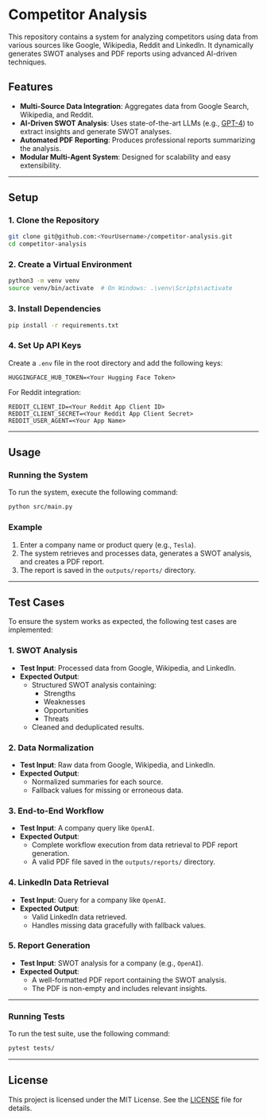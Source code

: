 # Competitor Analysis

This repository contains a system for analyzing competitors using data from various sources like Google, Wikipedia, Reddit and LinkedIn. It dynamically generates SWOT analyses and PDF reports using advanced AI-driven techniques.

## Features

- **Multi-Source Data Integration**:
  Aggregates data from Google Search, Wikipedia, and Reddit.
- **AI-Driven SWOT Analysis**:
  Uses state-of-the-art LLMs (e.g., [GPT-4](https://github.com/FardinHash/competitor-analysis/)) to extract insights and generate SWOT analyses.
- **Automated PDF Reporting**:
  Produces professional reports summarizing the analysis.
- **Modular Multi-Agent System**:
  Designed for scalability and easy extensibility.

---

## Setup

### 1. Clone the Repository
```bash
git clone git@github.com:<YourUsername>/competitor-analysis.git
cd competitor-analysis
```

### 2. Create a Virtual Environment
```bash
python3 -m venv venv
source venv/bin/activate  # On Windows: .\venv\Scripts\activate
```

### 3. Install Dependencies
```bash
pip install -r requirements.txt
```

### 4. Set Up API Keys
Create a `.env` file in the root directory and add the following keys:
```
HUGGINGFACE_HUB_TOKEN=<Your Hugging Face Token>
```

For Reddit integration:
```
REDDIT_CLIENT_ID=<Your Reddit App Client ID>
REDDIT_CLIENT_SECRET=<Your Reddit App Client Secret>
REDDIT_USER_AGENT=<Your App Name>
```

---

## Usage

### Running the System
To run the system, execute the following command:
```bash
python src/main.py
```

### Example
1. Enter a company name or product query (e.g., `Tesla`).
2. The system retrieves and processes data, generates a SWOT analysis, and creates a PDF report.
3. The report is saved in the `outputs/reports/` directory.

---

## **Test Cases**

To ensure the system works as expected, the following test cases are implemented:

### **1. SWOT Analysis**
- **Test Input**: Processed data from Google, Wikipedia, and LinkedIn.
- **Expected Output**: 
  - Structured SWOT analysis containing:
    - Strengths
    - Weaknesses
    - Opportunities
    - Threats
  - Cleaned and deduplicated results.

### **2. Data Normalization**
- **Test Input**: Raw data from Google, Wikipedia, and LinkedIn.
- **Expected Output**:
  - Normalized summaries for each source.
  - Fallback values for missing or erroneous data.

### **3. End-to-End Workflow**
- **Test Input**: A company query like `OpenAI`.
- **Expected Output**:
  - Complete workflow execution from data retrieval to PDF report generation.
  - A valid PDF file saved in the `outputs/reports/` directory.

### **4. LinkedIn Data Retrieval**
- **Test Input**: Query for a company like `OpenAI`.
- **Expected Output**:
  - Valid LinkedIn data retrieved.
  - Handles missing data gracefully with fallback values.

### **5. Report Generation**
- **Test Input**: SWOT analysis for a company (e.g., `OpenAI`).
- **Expected Output**:
  - A well-formatted PDF report containing the SWOT analysis.
  - The PDF is non-empty and includes relevant insights.

---

### **Running Tests**
To run the test suite, use the following command:
```bash
pytest tests/
```
---

## License
This project is licensed under the MIT License. See the [LICENSE](LICENSE) file for details.